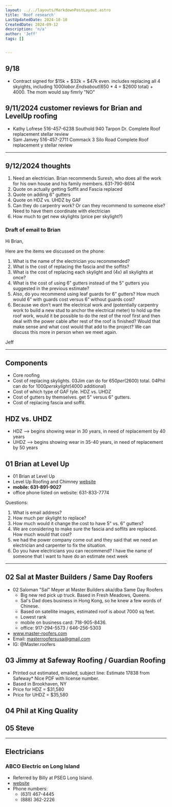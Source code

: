 ```yaml
---
layout: ../../layouts/MarkdownPostLayout.astro
title: 'Roof research'
LastUpdatedDate: 2024-10-10
CreatedDate: 2024-09-12
description: 'n/a'
author: 'Jeff'
tags: []


---
```


## 9/18
* Contract signed for $15k + $32k = $47k even. includes replacing all 4 skyights, including $1000 labor. Ends about ($650 * 4 = $2600 total) + 4000. The mom would say fimrly "NO"

## 9/11/2024 customer reviews for Brian and LevelUp roofing
* Kathy Lofrese 516-457-6238 Southold 940 Tarpon Dr. Complete Roof replacement  stellar review
* Sam Janvey 516-457-2711 Commack 3 Silo Road Complete Roof replacement  y stellar review


***

## 9/12/2024 thoughts

1. Need an electrician. Brian recommends Suresh, who does all the work for his own house and his family members. 631-790-8614
1. Quote on actually getting Soffit and Fascia replaced
1. Quote on adding 6" gutters
1. Quote on HDZ vs. UHDZ by GAF
1. Can they do carpentry work? Or can they recommend to someone else? Need to have them coordinate with electrician
1. How much to get new skylights (price per skylight?)


### Draft of email to Brian

Hi Brian,

Here are the items we discussed on the phone:
1. What is the name of the electrician you recommended?
1. What is the cost of replacing the fascia and the soffits?
1. What is the cost of replacing each skylight and (4x) all skylights at once?
1. What is the cost of using 6” gutters instead of the 5” gutters you suggested in the previous estimate? 
1. Also, do you recommend using leaf guards for 6” gutters? How much would 6” with guards cost versus 6” without guards cost? 
1. Because we don’t want the electrical work and (potentially carpentry work to build a new stud to anchor the electrical meter) to hold up the roof work, would it be possible to do the rest of the roof first and then deal with the power cable after rest of the roof is finished? Would that make sense and what cost would that add to the project? We can discuss this more in person when we meet again.

Jeff



***



## Components
* Core roofing
* Cost of replacing skylights. 03Jim can do for $650 per ($2600) total. 04Phil can do for $1000 per skylight ($4000 additional)
* Cost of which type of GAF tyle. HDZ vs. UHDZ
* Cost of gutters by themselves. get 5" versus 6" gutters.
* Cost of replacing fascia and soffit.


## HDZ vs. UHDZ
* HDZ --> begins showing wear in 30 years, in need of replacement by 40 years
* UHDZ --> begins showing wear in 35-40 years, in need of replacement by 50 years


## 01 Brian at Level Up
* 01 Brian at Level Up
* Level Up Roofing and Chimney [website](https://leveluproofingandchimney.com/)
* **mobile: 631-891-9027**
* office phone listed on website: 631-833-7774

Questions:

1. What is email address?
1. How much per skylight to replace?
1. How much would it change the cost to have 5" vs. 6" gutters?
1. We are considering to make sure the fascia and soffits are replaced. How much would that cost?
1. we had the power company come out and they said that we need an electrician and carpenter to fix the situation.
1. Do you have electricians you can recommend? I have the name of someone that I want to have do an estimate next week


***

## 02 Sal at Master Builders / Same Day Roofers
* 02 Saloman "Sal" Meyer at Master Builders aka/dba Same Day Roofers
	* Big new red pick up truck. Based in Fresh Meadows, Queens.
	* Sal's Dad does business in Hong Kong, so he knew a few words of Chinese.
	* Based on satellite images, estimated roof is about 7000 sq feet.
	* Lowest rank
	* mobile on business card: 718-905-8436. 
	* office: 917-294-5573 / 646-256-5303
* www.master-roofers.com
* Email: masterroofersusa@gmail.com
* IG: @Master.roofers

## 03 Jimmy at Safeway Roofing / Guardian Roofing
* Printed out estimated, emailed, subject line: Estimate 17838 from Safeway* Nice PDF with license number.
* Based in Brookhaven, NY
* Price for HDZ = $31,580
* Price for UHDZ = $35,580

## 04 Phil at King Quality

## 05 Steve

***

## Electricians
### ABCO Electric on Long Island
* Referred by Billy at PSEG Long Island.
* [website](https://www.abcoelectricli.com)
* Phone numbers: 
    * (631) 467-4445
    * (888) 362-2226 

